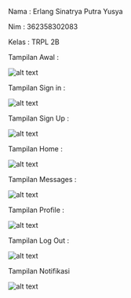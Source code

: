 Nama    : Erlang Sinatrya Putra Yusya

Nim     : 362358302083

Kelas   : TRPL 2B

Tampilan Awal :

![alt text](image-2.png)

Tampilan Sign in :

![alt text](<Cuplikan layar 2025-01-09 175359.png>)

Tampilan Sign Up :

![alt text](image-3.png)

Tampilan Home :

![alt text](image-4.png)

Tampilan Messages : 

![alt text](<Cuplikan layar 2025-01-09 182756.png>)

Tampilan Profile :

![alt text](<Cuplikan layar 2025-01-09 175715.png>)

Tampilan Log Out :

![alt text](image.png)

Tampilan Notifikasi

![alt text](image-1.png)
